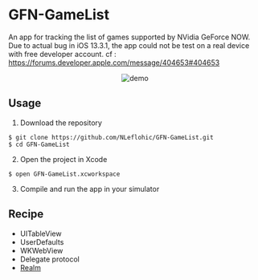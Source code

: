 #  GFN-GameList 
An app for tracking the list of games supported by NVidia GeForce NOW.<br/>
Due to actual bug in iOS 13.3.1, the app could not be test on a real device with free developer account.
cf : https://forums.developer.apple.com/message/404653#404653

<p align="center"><img src="https://media.giphy.com/media/XzjWhqExw5P4TThyjA/source.gif" alt="demo"/></p>

## Usage

1) Download the repository

```
$ git clone https://github.com/NLeflohic/GFN-GameList.git
$ cd GFN-GameList
```

2) Open the project in Xcode

```
$ open GFN-GameList.xcworkspace
```

3) Compile and run the app in your simulator


## Recipe
* UITableView
* UserDefaults
* WKWebView
* Delegate protocol
* [Realm](https://realm.io) 






